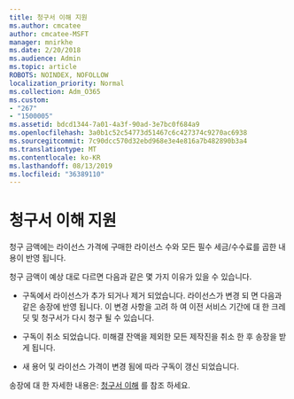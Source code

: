 ```yaml
---
title: 청구서 이해 지원
ms.author: cmcatee
author: cmcatee-MSFT
manager: mnirkhe
ms.date: 2/20/2018
ms.audience: Admin
ms.topic: article
ROBOTS: NOINDEX, NOFOLLOW
localization_priority: Normal
ms.collection: Adm_O365
ms.custom:
- "267"
- "1500005"
ms.assetid: bdcd1344-7a01-4a3f-90ad-3e7bc0f684a9
ms.openlocfilehash: 3a0b1c52c54773d51467c6c427374c9270ac6938
ms.sourcegitcommit: 7c90dcc570d32ebd968e3e4e816a7b482890b3a4
ms.translationtype: MT
ms.contentlocale: ko-KR
ms.lasthandoff: 08/13/2019
ms.locfileid: "36389110"
---
```

# <a name="help-understanding-your-bill"></a>청구서 이해 지원

청구 금액에는 라이선스 가격에 구매한 라이선스 수와 모든 필수 세금/수수료를 곱한 내용이 반영 됩니다.
  
청구 금액이 예상 대로 다르면 다음과 같은 몇 가지 이유가 있을 수 있습니다.
  
- 구독에서 라이선스가 추가 되거나 제거 되었습니다. 라이선스가 변경 되 면 다음과 같은 송장에 반영 됩니다. 이 변경 사항을 고려 하 여 이전 서비스 기간에 대 한 크레딧 및 청구서가 다시 청구 될 수 있습니다.

- 구독이 취소 되었습니다. 미해결 잔액을 제외한 모든 제작진을 취소 한 후 송장을 받게 됩니다.

- 새 용어 및 라이선스 가격이 변경 됨에 따라 구독이 갱신 되었습니다.

송장에 대 한 자세한 내용은: [청구서 이해](https://docs.microsoft.com/en-us/office365/admin/subscriptions-and-billing/understand-your-invoice) 를 참조 하세요.
